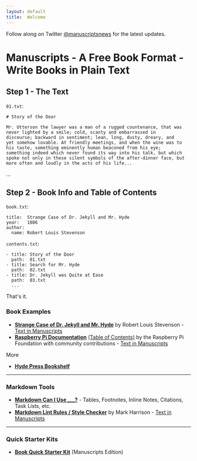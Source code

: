 ```yaml
---
layout: default
title:  Welcome
---
```


Follow along on Twitter [@manuscriptsnews](https://twitter.com/manuscriptsnews) for the latest updates.

# Manuscripts - A Free Book Format - Write Books in Plain Text 

## Step 1 - The Text


`01.txt`:

```
# Story of the Door

Mr. Utterson the lawyer was a man of a rugged countenance, that was
never lighted by a smile; cold, scanty and embarrassed in
discourse; backward in sentiment; lean, long, dusty, dreary, and
yet somehow lovable. At friendly meetings, and when the wine was to
his taste, something eminently human beaconed from his eye;
something indeed which never found its way into his talk, but which
spoke not only in these silent symbols of the after-dinner face, but
more often and loudly in the acts of his life...
```

...

## Step 2 - Book Info and Table of Contents

`book.txt`:

```
title:  Strange Case of Dr. Jekyll and Mr. Hyde
year:   1886
author:
  name: Robert Louis Stevenson
```

`contents.txt`:

```
- title: Story of the Door
  path:  01.txt
- title: Search for Mr. Hyde
  path:  02.txt
- title: Dr. Jekyll was Quite at Ease
  path:  03.txt
  ...
```

That's it.


### Book Examples


- [**Strange Case of Dr. Jekyll and Mr. Hyde**](http://manuscripts.github.io/dr-jekyll-and-mr-hyde) by Robert Louis Stevenson - [Text in Manuscripts](https://github.com/manuscripts/dr-jekyll-and-mr-hyde)
- [**Raspberry Pi Documentation**](http://manuscripts.github.io/raspberrypi) [(Table of Contents)](http://manuscripts.github.io/raspberrypi.contents) by the Raspberry Pi Foundation with community contributions - [Text in Manuscripts](https://github.com/manuscripts/raspberrypi)

More

- [**Hyde Press Bookshelf**](http://hydepress.github.io)
   
   
---

### Markdown Tools


- [**Markdown Can I Use \_\_\_?**](http://manuscripts.github.io/markdown-can-i-use) - Tables, Footnotes, Inline Notes, Citations, Task Lists, etc.
- [**Markdown Lint Rules / Style Checker**](http://manuscripts.github.io/markdown-lint) by Mark Harrison   - [Text in Manuscripts](https://github.com/manuscripts/markdown-lint)

---

### Quick Starter Kits

- [**Book Quick Starter Kit**](https://github.com/manuscripts/book-starter) (Manuscripts Edition)
